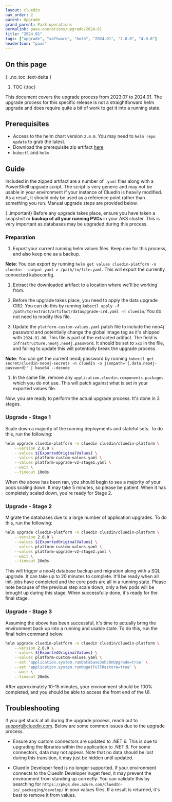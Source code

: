 ```yaml
---
layout: cluedin
nav_order: 2
parent: Upgrade
grand_parent: PaaS operations
permalink: paas-operations/upgrade/2024-01
title: "2024.01"
tags: ["upgrade", "software", "hoth", "2024.01", "2.0.0", "4.0.0"]
headerIcon: "paas"
---
```


## On this page
{: .no_toc .text-delta }
1. TOC
{:toc}

This document covers the upgrade process from 2023.07 to 2024.01. The upgrade process for this specific release is not a straightforward helm upgrade and does require quite a bit of work to get it into a running state.

## Prerequisites
- Access to the helm chart version `2.0.0`. You may need to `helm repo update` to grab the latest.
- Download the prerequisite zip artifact <a href="../../assets/other/2024.01-upgrade.zip" download>here</a>
- `kubectl` and `helm`

## Guide
Included in the zipped artifact are a number of `.yaml` files along with a PowerShell upgrade script. The script is very generic and may not be usable in your environment if your instance of CluedIn is heavily modified. As a result, it should only be used as a reference point rather than something you run. Manual upgrade steps are provided below.

{:.important}
Before any upgrade takes place, ensure you have taken a snapshot or **backup of all your running PVCs** in your AKS cluster. This is very important as databases may be upgraded during this process.

### Preparation
1. Export your current running helm values files. Keep one for this process, and also keep one as a backup.

**Note**: You can export by running `helm get values cluedin-platform -n cluedin --output yaml > /path/to/file.yaml`. This will export the currently connected kubeconfig.

1. Extract the downloaded artifact to a location where we'll be working from.

1. Before the upgrade takes place, you need to apply the data upgrade CRD. You can do this by running `kubectl apply -f /path/to/extract/artifact/dataupgrade-crd.yaml -n cluedin`. You do not need to modify this file.

1. Update the `platform-custom-values.yaml` patch file to include the neo4j password and potentially change the global image tag as it's shipped with `2024.01.00`. This file is part of the extracted artifact. The field is `infrastructure.neo4j.neo4j.password`. It should be set to `xxx` in the file, and failing to update this will potentially break the upgrade process.

**Note**: You can get the current neo4j password by running `kubectl get secret/cluedin-neo4j-secrets -n cluedin -o jsonpath='{.data.neo4j-password}' | base64 --decode`

1. In the same file, remove any `application.cluedin.components.packages` which you do not use. This will patch against what is set in your exported values file.

Now, you are ready to perform the actual upgrade process. It's done in 3 stages.

### Upgrade - Stage 1
Scale down a majority of the running deployments and stateful sets. To do this, run the following:

```bash
helm upgrade cluedin-platform -n cluedin cluedin/cluedin-platform \
    --version 2.0.0 \
    --values ${ExportedOriginalValues} \
    --values platform-custom-values.yaml \
    --values platform-upgrade-v2-stage1.yaml \
    --wait \
    --timeout 10m0s
```

When the above has been ran, you should begin to see a majority of your pods scaling down. It may take 5 minutes, so please be patient. When it has completely scaled down, you're ready for Stage 2.

### Upgrade - Stage 2
Migrate the databases due to a large number of application upgrades. To do this, run the following:

```bash
helm upgrade cluedin-platform -n cluedin cluedin/cluedin-platform \
    --version 2.0.0 \
    --values ${ExportedOriginalValues} \
    --values platform-custom-values.yaml \
    --values platform-upgrade-v2-stage2.yaml \
    --wait \
    --timeout 20m0s
```

This will trigger a neo4j database backup and migration along with a SQL upgrade. It can take up to 20 minutes to complete. It'll be ready when all init-jobs have completed and the core pods are all in a running state. Please note because of the previous step scale down, only a few pods will be brought up during this stage. When successfully done, it's ready for the final stage.

### Upgrade - Stage 3
Assuming the above has been successful, it's time to actually bring the environment back up into a running and usable state. To do this, run the final helm command below:

```bash
helm upgrade cluedin-platform -n cluedin cluedin/cluedin-platform \
    --version 2.0.0 \
    --values ${ExportedOriginalValues} \
    --values platform-custom-values.yaml \
    --set 'application.system.runDatabaseJobsOnUpgrade=true' \
    --set 'application.system.runNugetFullRestore=true' \
    --wait \
    --timeout 20m0s
```

After approximately 10-15 minutes, your environment should be 100% completed, and you should be able to access the front end of the UI.

## Troubleshooting
If you get stuck at all during the upgrade process, reach out to support@cluedin.com. Below are some common issues due to the upgrade process.

- Ensure any custom connectors are updated to .NET 6. This is due to upgrading the libraries within the application to .NET 6. For some connectors, data may not appear. Note that no data should be lost during this transition, it may just be hidden until updated.

- CluedIn Developer feed is no longer supported. If your environment connects to the CluedIn Developer nuget feed, it may prevent the environment from standing up correctly. You can validate this by searching for `https://pkgs.dev.azure.com/CluedIn-io/_packaging/develop/` in your values files. If a result is returned, it's best to remove it from values.